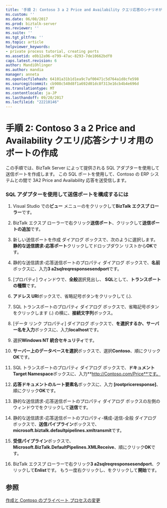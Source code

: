 ```yaml
---
title: '手順 2: Contoso 3 a 2 Price and Availability クエリ応答のシナリオが BizTalk エクスプ ローラーのポートの作成 |Microsoft ドキュメント'
ms.custom: ''
ms.date: 06/08/2017
ms.prod: biztalk-server
ms.reviewer: ''
ms.suite: ''
ms.tgt_pltfrm: ''
ms.topic: article
helpviewer_keywords:
- private process tutorial, creating ports
ms.assetid: e0b12a96-e799-47ac-8293-7de10662bdf0
caps.latest.revision: 6
author: MandiOhlinger
ms.author: mandia
manager: anneta
ms.openlocfilehash: 64101a31b1d1ea9c7af00471c5d764a1d8cfe598
ms.sourcegitcommit: cb908c540d8f1a692d01dc8f313e16cb4b4e696d
ms.translationtype: MT
ms.contentlocale: ja-JP
ms.lasthandoff: 09/20/2017
ms.locfileid: "22210146"
---
```

# <a name="step-2-creating-ports-for-the-contoso-3a2-price-and-availability-queryresponse-scenario"></a>手順 2: Contoso 3 a 2 Price and Availability クエリ/応答シナリオ用のポートの作成
この手順では、BizTalk Server によって提供される SQL アダプターを使用して送信ポートを作成します。 この SQL ポートを使用して、Contoso の ERP システムとの間で 3A2 Price and Availability 応答を送受信します。  
  
### <a name="to-configure-a-send-port-using-the-sql-adapter"></a>SQL アダプターを使用して送信ポートを構成するには  
  
1.  Visual Studio での**ビュー**  メニューのをクリックして**BizTalk エクスプ ローラー**です。  
  
2.  BizTalk エクスプ ローラーで右クリック**送信ポート**、クリックして**送信ポートの追加**です。  
  
3.  新しい送信ポートを作成 ダイアログ ボックスで、次のように選択します。**静的な送信請求-応答ポート**クリックしてドロップダウン リストから**OK**です。  
  
4.  静的な送信請求-応答送信ポートのプロパティ ダイアログ ボックスで、**名前**ボックスに、入力**3 a2sqlreqresponsesendport**です。  
  
5.  [プロパティ] ウィンドウで、**全般**選択見出し、 **SQL**として、**トランスポートの種類**です。  
  
6.  **アドレス URI**ボックスで、省略記号ボタンをクリックして (**.**).  
  
7.  SQL トランスポートのプロパティ ダイアログ ボックスで、省略記号ボタンをクリックします (**.**) の横に、**接続文字列**ボックス。  
  
8.  [データ リンク プロパティ] ダイアログ ボックスで、**を選択するか、サーバー名を入力**ボックスに、入力**localhost**です。  
  
9. 選択**Windows NT 統合セキュリティ**です。  
  
10. **サーバー上のデータベースを選択**ボックスで、選択**Contoso**、順にクリック**OK**です。  
  
11. SQL トランスポートのプロパティ ダイアログ ボックスで、**ドキュメント Target Namespace**ボックスに、入力**http://Contoso.com/Price**です。  
  
12. **応答ドキュメントのルート要素名**ボックスに、入力 **[rootpriceresponse]**、順にクリック**OK**です。  
  
13. 静的な送信請求-応答送信ポートのプロパティ ダイアログ ボックスの左側のウィンドウでをクリックして**送信**です。  
  
14. 静的な送信請求-応答送信ポートのプロパティ-構成-送信-全般 ダイアログ ボックスで、**送信パイプライン**ボックスで、 **microsoft.biztalk.defaultpipelines.xmltransmit**です。  
  
15. **受信パイプライン**ボックスで、 **Microsoft.BizTalk.DefaultPipelines.XMLReceive**、順にクリック**OK**です。  
  
16. BizTalk エクスプ ローラーで右クリック**3 a2sqlreqresponsesendport**、クリックして**Enlist**です。 もう一度右クリックし、をクリックして**開始**です。  
  
## <a name="see-also"></a>参照  
 [作成と Contoso のプライベート プロセスの変更](creating-and-modifying-the-private-process-for-contoso.md)